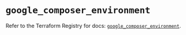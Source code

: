 # `google_composer_environment`

Refer to the Terraform Registry for docs: [`google_composer_environment`](https://registry.terraform.io/providers/hashicorp/google-beta/6.38.0/docs/resources/google_composer_environment).
